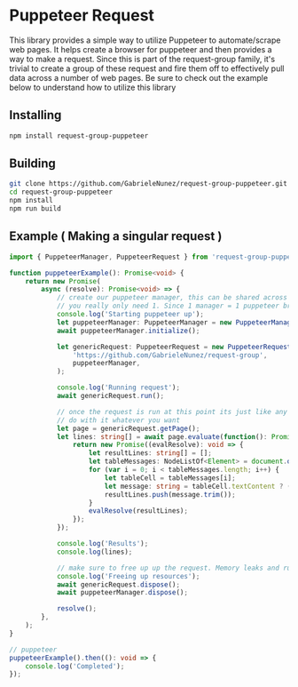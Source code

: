 # Puppeteer Request

This library provides a simple way to utilize Puppeteer to automate/scrape web pages. It helps create a browser for puppeteer and then provides a way to make a request.
Since this is part of the request-group family, it's trivial to create a group of these request and fire them off to effectively pull data across a number of web pages. Be sure to check out the example below to understand how to utilize this library

## Installing
```bash
npm install request-group-puppeteer
```

## Building
```bash
git clone https://github.com/GabrieleNunez/request-group-puppeteer.git
cd request-group-puppeteer
npm install
npm run build
```

## Example ( Making a singular request )


```typescript
import { PuppeteerManager, PuppeteerRequest } from 'request-group-puppeteer';

function puppeteerExample(): Promise<void> {
    return new Promise(
        async (resolve): Promise<void> => {
            // create our puppeteer manager, this can be shared across multiple request no problem
            // you really only need 1. Since 1 manager = 1 puppeteer browser and 1 request = 1 tab in that browser
            console.log('Starting puppeteer up');
            let puppeteerManager: PuppeteerManager = new PuppeteerManager();
            await puppeteerManager.initialize();

            let genericRequest: PuppeteerRequest = new PuppeteerRequest(
                'https://github.com/GabrieleNunez/request-group',
                puppeteerManager,
            );

            console.log('Running request');
            await genericRequest.run();

            // once the request is run at this point its just like any other Puppeteer Page object.
            // do with it whatever you want
            let page = genericRequest.getPage();
            let lines: string[] = await page.evaluate(function(): Promise<string[]> {
                return new Promise((evalResolve): void => {
                    let resultLines: string[] = [];
                    let tableMessages: NodeListOf<Element> = document.querySelectorAll('table.files td.message');
                    for (var i = 0; i < tableMessages.length; i++) {
                        let tableCell = tableMessages[i];
                        let message: string = tableCell.textContent ? (tableCell.textContent as string) : '';
                        resultLines.push(message.trim());
                    }
                    evalResolve(resultLines);
                });
            });

            console.log('Results');
            console.log(lines);

            // make sure to free up up the request. Memory leaks and runaway processes are a thing to watch for
            console.log('Freeing up resources');
            await genericRequest.dispose();
            await puppeteerManager.dispose();

            resolve();
        },
    );
}

// puppeteer
puppeteerExample().then((): void => {
    console.log('Completed');
});


```
